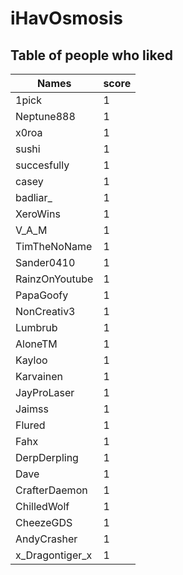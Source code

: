 # iHavOsmosis
## Table of people who liked
Names | score
--- | ---
1pick | 1
Neptune888 | 1
x0roa | 1
sushi | 1
succesfully | 1
casey | 1
badliar_ | 1
XeroWins | 1
V_A_M | 1
TimTheNoName | 1
Sander0410 | 1
RainzOnYoutube | 1
PapaGoofy | 1
NonCreativ3 | 1
Lumbrub | 1
AloneTM | 1
Kayloo | 1
Karvainen | 1
JayProLaser | 1
Jaimss | 1
Flured | 1
Fahx | 1
DerpDerpling | 1
Dave | 1
CrafterDaemon | 1
ChilledWolf | 1
CheezeGDS | 1
AndyCrasher | 1
x_Dragontiger_x | 1
